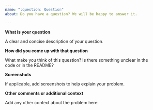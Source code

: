 ```yaml
---
name: ":question: Question"
about: Do you have a question? We will be happy to answer it.

---
```


**What is your question**

A clear and concise description of your question.

**How did you come up with that question**

What make you think of this question? Is there something unclear in the code or in the README?

**Screenshots**

If applicable, add screenshots to help explain your problem.

**Other comments or additional context**

Add any other context about the problem here.
